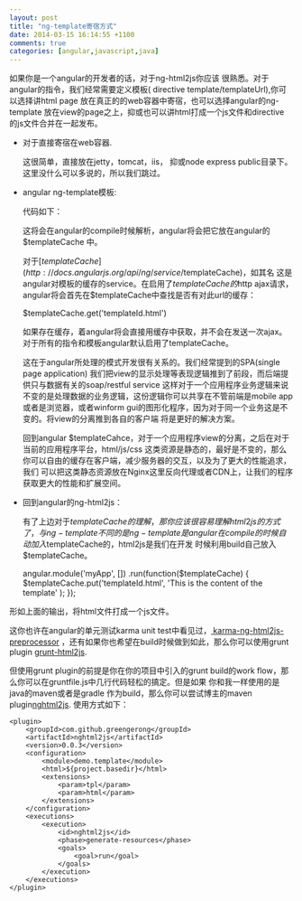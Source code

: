 ```yaml
---
layout: post
title: "ng-template寄宿方式"
date: 2014-03-15 16:14:55 +1100
comments: true
categories: [angular,javascript,java]
---
```

如果你是一个angular的开发者的话，对于ng-html2js你应该
很熟悉。对于angular的指令，我们经常需要定义模板(
directive template/templateUrl),你可以选择讲html page
放在真正的的web容器中寄宿，也可以选择angular的ng-template
放在view的page之上，抑或也可以讲html打成一个js文件和directive
的js文件合并在一起发布。

* 对于直接寄宿在web容器.

  这很简单，直接放在jetty，tomcat，iis，
  抑或node express public目录下。这里没什么可以多说的，所以我们跳过。

* angular ng-template模板:

  代码如下：


    <script type="text/ng-template" id="/tpl.html">

      Content of the template.

    </script>


  这将会在angular的compile时候解析，angular将会把它放在angular的$templateCache
  中。

  对于[$templateCache](http://docs.angularjs.org/api/ng/service/$templateCache)，如其名
  这是angular对模板的缓存的service。在启用了$templateCache的$http ajax请求，
  angular将会首先在$templateCache中查找是否有对此url的缓存：


    $templateCache.get('templateId.html')


  如果存在缓存，着angular将会直接用缓存中获取，并不会在发送一次ajax。
  对于所有的指令和模板angular默认启用了templateCache。

  这在于angular所处理的模式开发很有关系的。我们经常提到的SPA(single page application)
  我们把view的显示处理等表现逻辑推到了前段，而后端提供只与数据有关的soap/restful service
  这样对于一个应用程序业务逻辑来说不变的是处理数据的业务逻辑，这份逻辑你可以共享在不管前端是mobile
  app 或者是浏览器，或者winform gui的图形化程序，因为对于同一个业务这是不变的。将view的分离推到各自的客户端
  将是更好的解决方案。

  回到angular $templateCahce，对于一个应用程序view的分离，之后在对于当前的应用程序平台，html/js/css
  这类资源是静态的，最好是不变的，那么你可以自由的缓存在客户端，减少服务器的交互，以及为了更大的性能追求，我们
  可以把这类静态资源放在Nginx这里反向代理或者CDN上，让我们的程序获取更大的性能和扩展空间。


* 回到angular的ng-html2js：

  有了上边对于$templateCache的理解，那你应该很容易理解html2js的方式了，与ng-template不同的
  是ng-template是angular在compile的时候自动加入$templateCache的，html2js是我们在开发
  时候利用build自己放入$templateCache。


    angular.module('myApp', [])
    .run(function($templateCache) {
        $templateCache.put('templateId.html',
            'This is the content of the template'
        );
    });


形如上面的输出，将html文件打成一个js文件。

这你也许在angular的单元测试karma unit test中看见过，[ karma-ng-html2js-preprocessor](https://github.com/karma-runner/karma-ng-html2js-preprocessor)
，还有如果你也希望在build时候做到如此，那么你可以使用grunt plugin [ grunt-html2js](https://github.com/karlgoldstein/grunt-html2js).


但使用grunt plugin的前提是你在你的项目中引入的grunt build的work flow，那么你可以在gruntfile.js中几行代码轻松的搞定。但是如果
你和我一样使用的是java的maven或者是gradle 作为build，那么你可以尝试博主的maven plugin[nghtml2js](https://github.com/greengerong/nghtml2js).
使用方式如下：


    <plugin>
        <groupId>com.github.greengerong</groupId>
        <artifactId>nghtml2js</artifactId>
        <version>0.0.3</version>
        <configuration>
            <module>demo.template</module>
            <html>${project.basedir}</html>
            <extensions>
                <param>tpl</param>
                <param>html</param>
            </extensions>
        </configuration>
        <executions>
            <execution>
                <id>nghtml2js</id>
                <phase>generate-resources</phase>
                <goals>
                    <goal>run</goal>
                </goals>
            </execution>
        </executions>
    </plugin>
